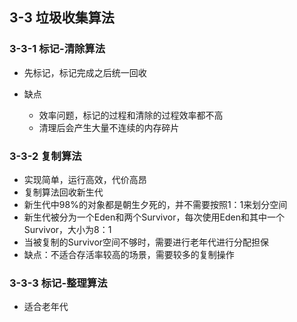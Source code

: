 ## 3-3 垃圾收集算法

### 3-3-1 标记-清除算法

- 先标记，标记完成之后统一回收

- 缺点
  - 效率问题，标记的过程和清除的过程效率都不高
  - 清理后会产生大量不连续的内存碎片
  
  

### 3-3-2 复制算法

- 实现简单，运行高效，代价高昂
- 复制算法回收新生代
- 新生代中98%的对象都是朝生夕死的，并不需要按照1：1来划分空间
- 新生代被分为一个Eden和两个Survivor，每次使用Eden和其中一个Survivor，大小为8：1
- 当被复制的Survivor空间不够时，需要进行老年代进行分配担保
- 缺点：不适合存活率较高的场景，需要较多的复制操作

### 3-3-3 标记-整理算法

- 适合老年代